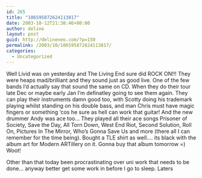 ```yaml
---
id: 265
title: "106595872624113817"
date: 2003-10-12T21:38:46+00:00
author: deline
layout: post
guid: http://delineneo.com/?p=150
permalink: /2003/10/106595872624113817/
categories:
  - Uncategorized
---
```

Well Livid was on yesterday and The Living End sure did ROCK ON!!! They were heaps mad/brilliant and they sound just as good live. One of the few bands I&#8217;d actually say that sound the same on CD. When they do their tour late Dec or maybe early Jan I&#8217;m definatley going to see them again. They can play their instruments damn good too, with Scotty doing his trademark playing whilst standing on his double bass, and man Chris must have magic fingers or something &#8216;cos he sure as hell can work that guitar! And the new drummer Andy was ace too&#8230; They played all their ace songs Prisoner of Society, Save the Day, All Torn Down, West End Riot, Second Solution, Roll On, Pictures In The Mirror, Who&#8217;s Gonna Save Us and more (there all I can remember for the time being). Bought a TLE shirt as well&#8230;. its black with the album art for Modern ARTillery on it. Gonna buy that album tomorrow =) Woot!

Other than that today been procrastinating over uni work that needs to be done&#8230; anyway better get some work in before I go to sleep. Laters